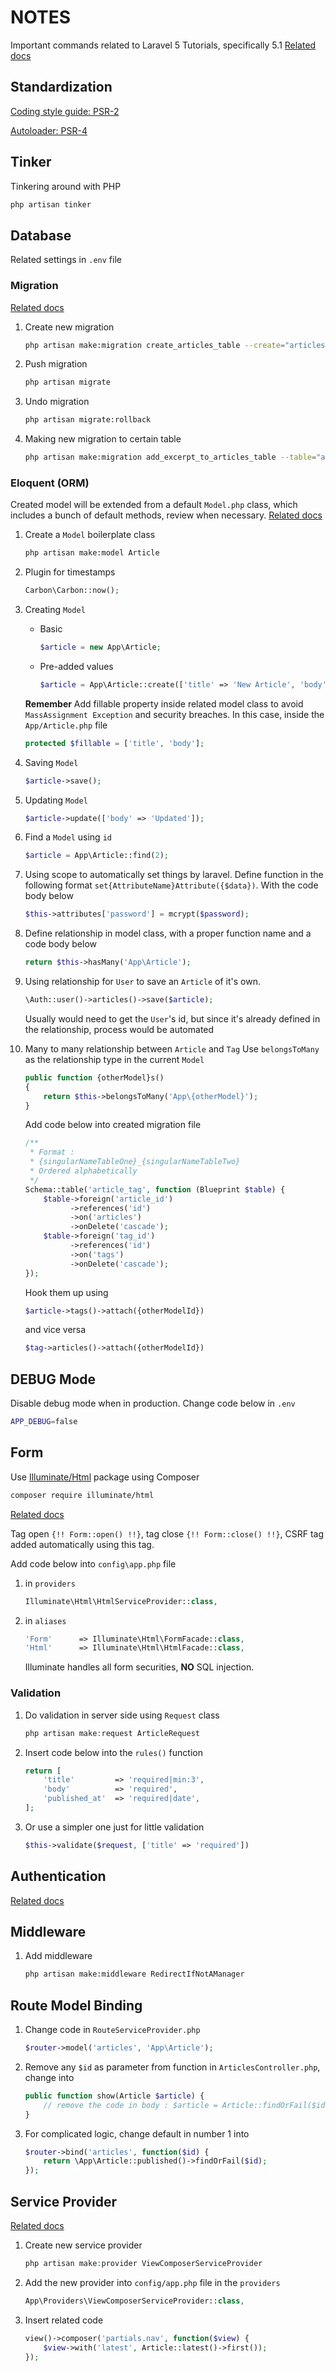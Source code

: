 # NOTES

Important commands related to Laravel 5 Tutorials, specifically 5.1
[Related docs](http://laravel.com/docs/5.1)

## Standardization

[Coding style guide: PSR-2](https://github.com/php-fig/fig-standards/blob/master/accepted/PSR-2-coding-style-guide.md)

[Autoloader: PSR-4](https://github.com/php-fig/fig-standards/blob/master/accepted/PSR-4-autoloader.md)

## Tinker

Tinkering around with PHP

```BASH
php artisan tinker
```

## Database

Related settings in `.env` file

### Migration

[Related docs](http://laravel.com/docs/5.1/migrations)

1.  Create new migration

    ```BASH
    php artisan make:migration create_articles_table --create="articles"
    ```

2.  Push migration

    ```BASH
    php artisan migrate
    ```

3.  Undo migration

    ```BASH
    php artisan migrate:rollback
    ```

4.  Making new migration to certain table

    ```BASH
    php artisan make:migration add_excerpt_to_articles_table --table="articles"
    ```

### Eloquent (ORM)

Created model will be extended from a default `Model.php` class, which includes a bunch of default methods, review when necessary.
[Related docs](http://laravel.com/docs/5.1/eloquent)

1.  Create a `Model` boilerplate class

    ```BASH
    php artisan make:model Article
    ```

2.  Plugin for timestamps

    ```PHP
    Carbon\Carbon::now();
    ```

3.  Creating `Model`

    *  Basic

        ```PHP
        $article = new App\Article;
        ```

    *  Pre-added values

        ```PHP
        $article = App\Article::create(['title' => 'New Article', 'body' = > 'New body']);
        ```

    **Remember**
    Add fillable property inside related model class to avoid `MassAssignment Exception` and security breaches. In this case, inside the `App/Article.php` file

    ```PHP
    protected $fillable = ['title', 'body'];
    ```

4.  Saving `Model`

    ```PHP
    $article->save();
    ```

5.  Updating `Model`

    ```PHP
    $article->update(['body' => 'Updated']);
    ```

6.  Find a `Model` using `id`

    ```PHP
    $article = App\Article::find(2);
    ```

7.  Using scope to automatically set things by laravel. Define function in the following format `set{AttributeName}Attribute({$data})`. With the code body below

    ```PHP
    $this->attributes['password'] = mcrypt($password);
    ```

8.  Define relationship in model class, with a proper function name and a code body below

    ```PHP
    return $this->hasMany('App\Article');
    ```

9.  Using relationship for `User` to save an `Article` of it's own.

    ```PHP
    \Auth::user()->articles()->save($article);
    ```

    Usually would need to get the `User`'s id, but since it's already defined in the relationship, process would be automated

10. Many to many relationship between `Article` and `Tag`
    Use `belongsToMany` as the relationship type in the current `Model`

    ```PHP
    public function {otherModel}s()
    {
        return $this->belongsToMany('App\{otherModel}');
    }
    ```

    Add code below into created migration file

    ```PHP
    /**
     * Format :
     * {singularNameTableOne}_{singularNameTableTwo}
     * Ordered alphabetically
     */
    Schema::table('article_tag', function (Blueprint $table) {
        $table->foreign('article_id')
              ->references('id')
              ->on('articles')
              ->onDelete('cascade');
        $table->foreign('tag_id')
              ->references('id')
              ->on('tags')
              ->onDelete('cascade');
    });
    ```

    Hook them up using

    ```PHP
    $article->tags()->attach({otherModelId})
    ```

    and vice versa

    ```PHP
    $tag->articles()->attach({otherModelId})
    ```

## DEBUG Mode

Disable debug mode when in production. Change code below in `.env`

```BASH
APP_DEBUG=false
```

## Form

Use [Illuminate/Html](https://github.com/illuminate/html) package using Composer

```BASH
composer require illuminate/html
```

[Related docs](http://laravelcollective.com/docs/5.1/html)

Tag open `{!! Form::open() !!}`, tag close `{!! Form::close() !!}`, CSRF tag added automatically using this tag.

Add code below into ```config\app.php``` file

1.  in `providers`

    ```PHP
    Illuminate\Html\HtmlServiceProvider::class,
    ```

2.  in `aliases`

    ```PHP
    'Form'      => Illuminate\Html\FormFacade::class,
    'Html'      => Illuminate\Html\HtmlFacade::class,
    ```

    Illuminate handles all form securities, **NO** SQL injection.

### Validation

1.  Do validation in server side using `Request` class

    ```PHP
    php artisan make:request ArticleRequest
    ```

2.  Insert code below into the `rules()` function

    ```PHP
    return [
        'title'         => 'required|min:3',
        'body'          => 'required',
        'published_at'  => 'required|date',
    ];
    ```

3.  Or use a simpler one just for little validation

    ```PHP
    $this->validate($request, ['title' => 'required'])
    ```

## Authentication
[Related docs](http://laravel.com/docs/5.1/authentication)

## Middleware

1.  Add middleware

    ```BASH
    php artisan make:middleware RedirectIfNotAManager
    ```

## Route Model Binding

1.  Change code in `RouteServiceProvider.php`

    ```PHP
    $router->model('articles', 'App\Article');
    ```

2.  Remove any `$id` as parameter from function in `ArticlesController.php`, change into

    ```PHP
    public function show(Article $article) {
        // remove the code in body : $article = Article::findOrFail($id);
    }
    ```

3.  For complicated logic, change default in number 1 into

    ```PHP
    $router->bind('articles', function($id) {
        return \App\Article::published()->findOrFail($id);
    });
    ```

## Service Provider

[Related docs](http://laravel.com/docs/5.1/container)

1.  Create new service provider

    ```PHP
    php artisan make:provider ViewComposerServiceProvider
    ```

2.  Add the new provider into `config/app.php` file in the `providers`

    ```PHP
    App\Providers\ViewComposerServiceProvider::class,
    ```

3.  Insert related code

    ```PHP
    view()->composer('partials.nav', function($view) {
        $view->with('latest', Article::latest()->first());
    });
    ```
